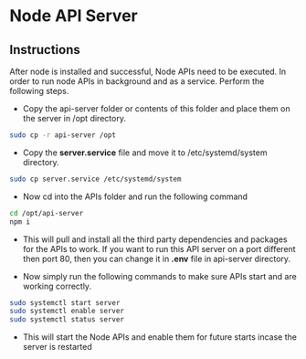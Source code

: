 # Node API Server

## Instructions

After node is installed and successful, Node APIs need to be executed. In order to run node APIs in background and as a service. Perform the following steps.

- Copy the api-server folder or contents of this folder and place them on the server in /opt directory.

```bash
sudo cp -r api-server /opt
```

- Copy the **server.service** file and move it to /etc/systemd/system directory.

```bash
sudo cp server.service /etc/systemd/system
```

- Now cd into the APIs folder and run the following command

```bash
cd /opt/api-server
npm i
```

- This will pull and install all the third party dependencies and packages for the APIs to work. If you want to run this API server on a port different then port 80, then you can change it in **.env** file in api-server directory.

- Now simply run the following commands to make sure APIs start and are working correctly.

```bash
sudo systemctl start server
sudo systemctl enable server
sudo systemctl status server
```

- This will start the Node APIs and enable them for future starts incase the server is restarted
